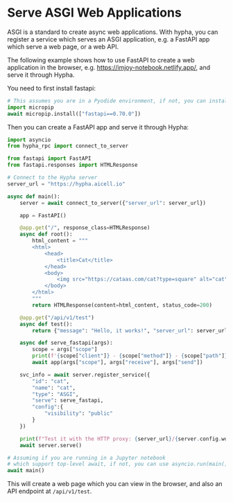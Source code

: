 # Serve ASGI Web Applications

ASGI is a standard to create async web applications. With hypha, you can register a service which serves an ASGI application, e.g. a FastAPI app which serve a web page, or a web API.

The following example shows how to use FastAPI to create a web application in the browser, e.g. https://imjoy-notebook.netlify.app/, and serve it through Hypha.

You need to first install fastapi:

```python
# This assumes you are in a Pyodide environment, if not, you can install fastapi using `pip install fastapi==0.70.0`
import micropip
await micropip.install(["fastapi==0.70.0"])
```

Then you can create a FastAPI app and serve it through Hypha:

```python
import asyncio
from hypha_rpc import connect_to_server

from fastapi import FastAPI
from fastapi.responses import HTMLResponse

# Connect to the Hypha server
server_url = "https://hypha.aicell.io"

async def main():
    server = await connect_to_server({"server_url": server_url})

    app = FastAPI()

    @app.get("/", response_class=HTMLResponse)
    async def root():
        html_content = """
        <html>
            <head>
                <title>Cat</title>
            </head>
            <body>
                <img src="https://cataas.com/cat?type=square" alt="cat">
            </body>
        </html>
        """
        return HTMLResponse(content=html_content, status_code=200)

    @app.get("/api/v1/test")
    async def test():
        return {"message": "Hello, it works!", "server_url": server_url}

    async def serve_fastapi(args):
        scope = args["scope"]
        print(f'{scope["client"]} - {scope["method"]} - {scope["path"]}')
        await app(args["scope"], args["receive"], args["send"])

    svc_info = await server.register_service({
        "id": "cat",
        "name": "cat",
        "type": "ASGI",
        "serve": serve_fastapi,
        "config":{
            "visibility": "public"
        }
    })

    print(f"Test it with the HTTP proxy: {server_url}/{server.config.workspace}/apps/{svc_info['id'].split(':')[1]}")
    await server.serve()

# Assuming if you are running in a Jupyter notebook
# which support top-level await, if not, you can use asyncio.run(main())
await main()
```

This will create a web page which you can view in the browser, and also an API endpoint at `/api/v1/test`.
